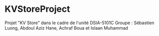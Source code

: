 # KVStoreProject
 Projet "KV Store" dans le cadre de l'unité DSIA-5101C Groupe : Sébastien Luong, Abdoul Aziz Hane, Achraf Boua et Islaan Muhammad
